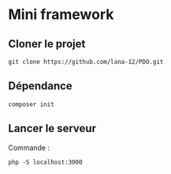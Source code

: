 # Mini framework


## Cloner le projet
```
git clone https://github.com/lana-12/PDO.git
```

## Dépendance
```
composer init
```

## Lancer le serveur

Commande :
```
php -S localhost:3000
```

